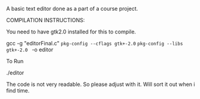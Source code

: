 A basic text editor done as a part of a course project.




COMPILATION INSTRUCTIONS:

You need to have gtk2.0 installed for this to compile.

gcc -g "editorFinal.c" `pkg-config --cflags gtk+-2.0` `pkg-config --libs gtk+-2.0 ` -o editor


To Run

./editor



The code is not very readable. So please adjust with it. Will sort it out when i find time.
